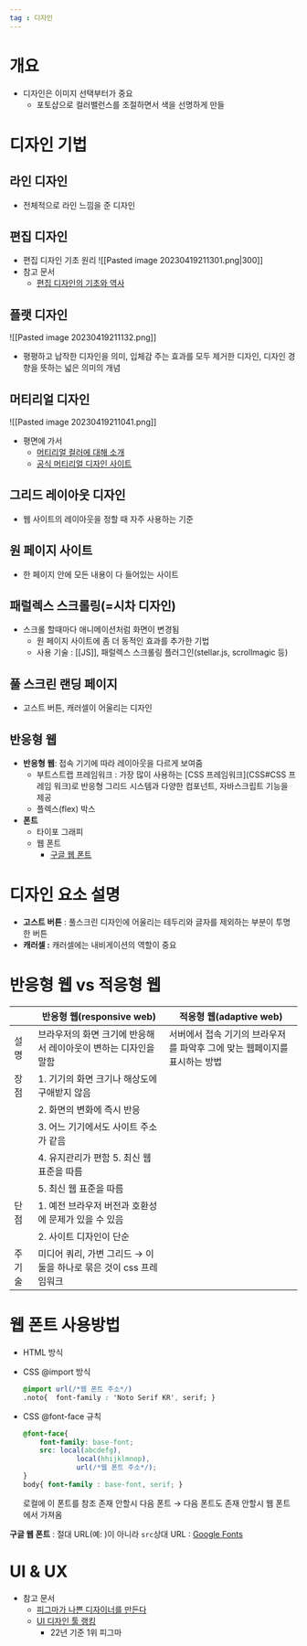```yaml
---
tag : 디자인
---
```


# 개요
- 디자인은 이미지 선택부터가 중요
	- 포토샵으로 컬러밸런스를 조절하면서 색을 선명하게 만들


# 디자인 기법
## 라인 디자인
- 전체적으로 라인 느낌을 준 디자인


## 편집 디자인
- 편집 디자인 기초 원리
  ![[Pasted image 20230419211301.png|300]]
- 참고 문서
	- [편집 디자인의 기초와 역사](https://m.blog.naver.com/designwithu/220107294226)

## 플랫 디자인 
![[Pasted image 20230419211132.png]]
- 평평하고 납작한 디자인을 의미, 입체감 주는 효과를 모두 제거한 디자인, 디자인 경향을 뜻하는 넓은 의미의 개념

## 머티리얼 디자인  
![[Pasted image 20230419211041.png]]
- 평면에 가서
	- [머티리얼 컬러에 대해 소개](https://brunch.co.kr/@jihoonleeh9l6/27)
	- [공식 머티리얼 디자인 사이트](https://m3.material.io/styles/color/overview#!/?view.left=0&view.right=0&primary.color=311B92&secondary.color=AB47BC)

## 그리드 레이아웃 디자인 
- 웹 사이트의 레이아웃을 정할 때 자주 사용하는 기준

## 원 페이지 사이트 
- 한 페이지 안에 모든 내용이 다 들어있는 사이트

## 패럴렉스 스크롤링(=시차 디자인) 
- 스크롤 할때마다 애니메이션처럼 화면이 변경됨
	- 원 페이지 사이트에 좀 더 동적인 효과를 추가한 기법 
	- 사용 기술 : [[JS]], 패럴렉스 스크롤링 플러그인(stellar.js, scrollmagic 등)
## 풀 스크린 랜딩 페이지
- 고스트 버튼, 캐러셀이 어울리는 디자인

## 반응형 웹
- **반응형 웹**: 접속 기기에 따라 레이아웃을 다르게 보여줌
	- 부트스트랩 프레임워크 : 가장 많이 사용하는 [CSS 프레임워크](CSS#CSS 프레임 워크)로 반응형 그리드 시스템과 다양한 컴포넌트, 자바스크립트 기능을 제공
	- 플렉스(flex) 박스
- **폰트**
	- 타이포 그래피
	- 웹 폰트
		- [구글 웹 폰트](https://fonts.google.com/)

# 디자인 요소 설명
- **고스트 버튼** : 풀스크린 디자인에 어울리는 테두리와 글자를 제외하는 부분이 투명한 버튼
- **캐러셀 :** 캐러셀에는 내비게이션의 역할이 중요

# 반응형 웹 vs 적응형 웹
|      | 반응형 웹(responsive web)                                                                                                                               | 적응형 웹(adaptive web)                                                   |
| ---- | ------------------------------------------------------------------------------------------------------------------------------------------------------- | ------------------------------------------------------------------------- |
| 설명 | 브라우저의 화면 크기에 반응해서 레이아웃이 변하는 디자인을 말함        | 서버에서 접속 기기의 브라우저를 파악후 그에 맞는 웹페이지를 표시하는 방법 |
| 장점 | 1. 기기의 화면 크기나 해상도에 구애받지 않음 |                           |
|  | 2. 화면의 변화에 즉시 반응 |                            |
|  | 3. 어느 기기에서도 사이트 주소가 같음 |                          |
|  | 4. 유지관리가 편함 5. 최신 웹 표준을 따름 |                    |
|  | 5. 최신 웹 표준을 따름 |     
| 단점 | 1. 예전 브라우저 버전과 호환성에 문제가 있을 수 있음  |                                                            |
|  |2. 사이트 디자인이 단순    |                                                                           |
| 주 기술     | 미디어 쿼리, 가변 그리드 → 이 둘을 하나로 묶은 것이 css 프레임워크                                                                                                                                                        |                                                                           |


#  웹 폰트 사용방법
- HTML <link> 방식    
- CSS @import 방식
    ```css
    @import url(/*웹 폰트 주소*/)
    .noto{	font-family : 'Noto Serif KR', serif; }
    ```
    
- CSS @font-face 규칙
    ```css
    @font-face{
    	font-family: base-font;
    	src: local(abcdefg),
    			 local(hhijklmnop),
    			 url(/*웹 폰트 주소*/);
    }
    body{ font-family : base-font, serif; }
    ```
    로컬에 이 폰트를 참조 존재 안할시 다음 폰트 → 다음 폰트도 존재 안할시 웹 폰트에서 가져옴


**구글 웹 폰트** : 절대 URL(예: )이 아니라 `src`상대 URL : [Google Fonts](https://fonts.google.com/)

# UI & UX
- 참고 문서
	- [피그마가 나쁜 디자이너를 만든다](https://yozm.wishket.com/magazine/detail/1699/)
	- [UI 디자인 툴 랭킹](https://uxtools.co/tools/design)
		- 22년 기준 1위 피그마
